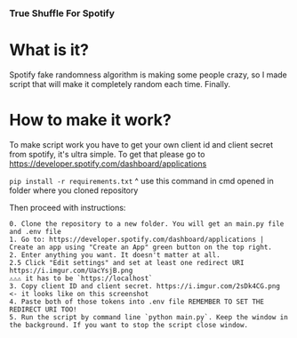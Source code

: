 ### True Shuffle For Spotify

# What is it?

Spotify fake randomness algorithm is making some people crazy, so I made script that will make it completely random each time. Finally. 

# How to make it work? 
To make script work you have to get your own client id and client secret from spotify, it's ultra simple. To get that please go to https://developer.spotify.com/dashboard/applications

`pip install -r requirements.txt`
^ use this command in cmd opened in folder where you cloned repository

Then proceed with instructions:

    0. Clone the repository to a new folder. You will get an main.py file and .env file
    1. Go to: https://developer.spotify.com/dashboard/applications | Create an app using "Create an App" green button on the top right.
    2. Enter anything you want. It doesn't matter at all.
    2.5 Click "Edit settings" and set at least one redirect URI https://i.imgur.com/UacYsjB.png 
    ⚠️⚠️⚠️ it has to be `https://localhost`
    3. Copy client ID and client secret. https://i.imgur.com/2sDk4CG.png <- it looks like on this screenshot
    4. Paste both of those tokens into .env file REMEMBER TO SET THE REDIRECT URI TOO!
    5. Run the script by command line `python main.py`. Keep the window in the background. If you want to stop the script close window.
